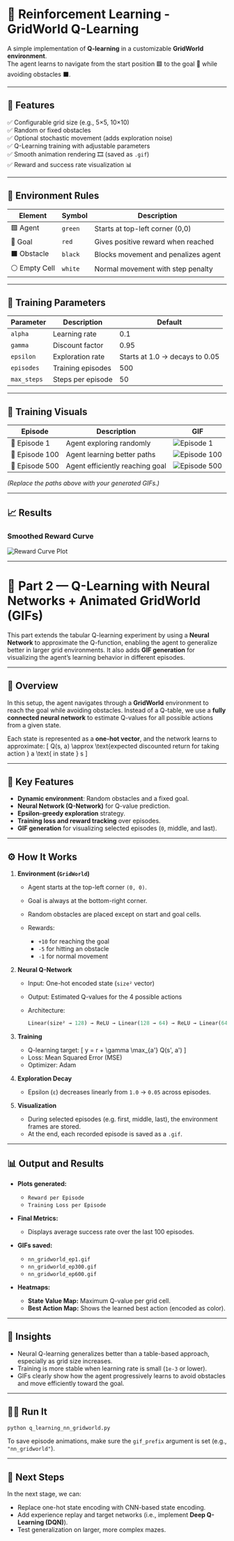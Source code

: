 # 🧠 Reinforcement Learning - GridWorld Q-Learning

A simple implementation of **Q-learning** in a customizable **GridWorld environment**.  
The agent learns to navigate from the start position 🟩 to the goal 🎯 while avoiding obstacles ⬛.

---

## 🚀 Features

✅ Configurable grid size (e.g., 5×5, 10×10)  
✅ Random or fixed obstacles  
✅ Optional stochastic movement (adds exploration noise)  
✅ Q-Learning training with adjustable parameters  
✅ Smooth animation rendering 🎞 (saved as `.gif`)  
✅ Reward and success rate visualization 📊

---

## 🧩 Environment Rules

| Element | Symbol | Description |
|----------|---------|-------------|
| 🟩 Agent | `green` | Starts at top-left corner (0,0) |
| 🎯 Goal | `red` | Gives positive reward when reached |
| ⬛ Obstacle | `black` | Blocks movement and penalizes agent |
| ⚪ Empty Cell | `white` | Normal movement with step penalty |

---

## 🧮 Training Parameters

| Parameter | Description | Default |
|------------|--------------|----------|
| `alpha` | Learning rate | 0.1 |
| `gamma` | Discount factor | 0.95 |
| `epsilon` | Exploration rate | Starts at 1.0 → decays to 0.05 |
| `episodes` | Training episodes | 500 |
| `max_steps` | Steps per episode | 50 |

---

## 🎥 Training Visuals

| Episode | Description | GIF |
|----------|--------------|-----|
| 🏁 Episode 1 | Agent exploring randomly | ![Episode 1](figs/gridworld_6x6_ep0.gif) |
| 🧭 Episode 100 | Agent learning better paths | ![Episode 100](figs/gridworld_6x6_ep250.gif) |
| 🥇 Episode 500 | Agent efficiently reaching goal | ![Episode 500](figs/gridworld_6x6_ep499.gif) |

*(Replace the paths above with your generated GIFs.)*

---

## 📈 Results

### Smoothed Reward Curve
![Reward Curve Plot](figs/Figure_1.png)




---

# 🧠 Part 2 — Q-Learning with Neural Networks + Animated GridWorld (GIFs)

This part extends the tabular Q-learning experiment by using a **Neural Network** to approximate the Q-function, enabling the agent to generalize better in larger grid environments.
It also adds **GIF generation** for visualizing the agent’s learning behavior in different episodes.

---

## 🚀 Overview

In this setup, the agent navigates through a **GridWorld** environment to reach the goal while avoiding obstacles.
Instead of a Q-table, we use a **fully connected neural network** to estimate Q-values for all possible actions from a given state.

Each state is represented as a **one-hot vector**, and the network learns to approximate:
[
Q(s, a) \approx \text{expected discounted return for taking action } a \text{ in state } s
]

---

## 🧩 Key Features

* **Dynamic environment**: Random obstacles and a fixed goal.
* **Neural Network (Q-Network)** for Q-value prediction.
* **Epsilon-greedy exploration** strategy.
* **Training loss and reward tracking** over episodes.
* **GIF generation** for visualizing selected episodes (`0`, middle, and last).

---

## ⚙️ How It Works

1. **Environment (`GridWorld`)**

   * Agent starts at the top-left corner `(0, 0)`.
   * Goal is always at the bottom-right corner.
   * Random obstacles are placed except on start and goal cells.
   * Rewards:

     * `+10` for reaching the goal
     * `-5` for hitting an obstacle
     * `-1` for normal movement

2. **Neural Q-Network**

   * Input: One-hot encoded state (`size²` vector)
   * Output: Estimated Q-values for the 4 possible actions
   * Architecture:

     ```python
     Linear(size² → 128) → ReLU → Linear(128 → 64) → ReLU → Linear(64 → 4)
     ```

3. **Training**

   * Q-learning target:
     [
     y = r + \gamma \max_{a'} Q(s', a')
     ]
   * Loss: Mean Squared Error (MSE)
   * Optimizer: Adam

4. **Exploration Decay**

   * Epsilon (`ε`) decreases linearly from `1.0` → `0.05` across episodes.

5. **Visualization**

   * During selected episodes (e.g. first, middle, last), the environment frames are stored.
   * At the end, each recorded episode is saved as a `.gif`.

---

## 📊 Output and Results

* **Plots generated:**

  * `Reward per Episode`
  * `Training Loss per Episode`

* **Final Metrics:**

  * Displays average success rate over the last 100 episodes.

* **GIFs saved:**

  * `nn_gridworld_ep1.gif`
  * `nn_gridworld_ep300.gif`
  * `nn_gridworld_ep600.gif`

* **Heatmaps:**

  * **State Value Map:** Maximum Q-value per grid cell.
  * **Best Action Map:** Shows the learned best action (encoded as color).

---

## 🧠 Insights

* Neural Q-learning generalizes better than a table-based approach, especially as grid size increases.
* Training is more stable when learning rate is small (`1e-3` or lower).
* GIFs clearly show how the agent progressively learns to avoid obstacles and move efficiently toward the goal.

---

## 🏃‍♂️ Run It

```bash
python q_learning_nn_gridworld.py
```

To save episode animations, make sure the `gif_prefix` argument is set (e.g., `"nn_gridworld"`).

---

## 🔁 Next Steps

In the next stage, we can:

* Replace one-hot state encoding with CNN-based state encoding.
* Add experience replay and target networks (i.e., implement **Deep Q-Learning (DQN)**).
* Test generalization on larger, more complex mazes.

